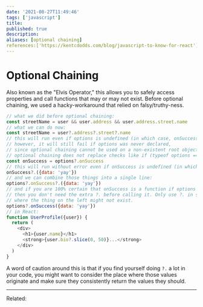 ```yaml
---
date: '2021-08-27T11:49:46'
tags: ['javascript']
title: 
published: true
description:
aliases: [optional chaining]
references:['https://kentcdodds.com/blog/javascript-to-know-for-react']
---
```


# Optional Chaining

Also known as the "Elvis Operator," this allows you to safely access properties and call functions that may or may not exist. Before optional chaining, we used a hacky-workaround that relied on falsy/truthy-ness.

```js
// what we did before optional chaining:
const streetName = user && user.address && user.address.street.name
// what we can do now:
const streetName = user?.address?.street?.name
// this will run even if options is undefined (in which case, onSuccess would be undefined as well)
// however, it will still fail if options was never declared,
// since optional chaining cannot be used on a non-existent root object.
// optional chaining does not replace checks like if (typeof options == "undefined")
const onSuccess = options?.onSuccess
// this will run without error even if onSuccess is undefined (in which case, no function will be called)
onSuccess?.({data: 'yay'})
// and we can combine those things into a single line:
options?.onSuccess?.({data: 'yay'})
// and if you are 100% certain that onSuccess is a function if options exists
// then you don't need the extra ?. before calling it. Only use ?. in situations
// where the thing on the left might not exist.
options?.onSuccess({data: 'yay'})
// in React:
function UserProfile({user}) {
  return (
    <div>
      <h1>{user.name}</h1>
      <strong>{user.bio?.slice(0, 50)}...</strong>
    </div>
  )
}
```

A word of caution around this is that if you find yourself doing `?.` a lot in your code, you might want to consider the place where those values originate and make sure they consistently return the values they should.

---
Related: 